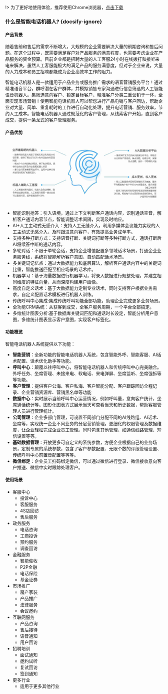 !> 为了更好地使用体验，推荐使用Chrome浏览器，[点击下载](https://www.google.cn/intl/zh-CN/chrome/)

### 什么是智能电话机器人? {docsify-ignore}

#### 产品背景

随着售前和售后的需求不断增大，大规模的企业需要解决大量的前期咨询和售后问题。在这个过程中，既需要满足客户对产品服务的满意程度，也需要考虑企业在产品服务的资金预算。目前企业都是招聘大量的人工客服24小时在线拨打和接听来电来解决，虽然人工客服能极大的满足产品的服务满意度，但对于企业来说，大量的人力成本和员工招聘都能成为企业高效率工作的阻力。   

智能电话机器人是一款适用于产品业务或服务推广需求的语音营销服务平台！通过精准语音平台，群呼潜在客户群体，并模拟销售专家沟通进行信息筛选的人工智能语音机器人。集筛选意向客户、锁定目标客户、精准客户分类三重营销于一体，全面实现市场营销！使用智能电话机器人可以帮您进行产品电销与客户回访，帮助企业对大量、简单、重复耗时的工作进行自动化处理，提升电话营销、服务效率，节约人工成本。智能电话机器人通过规范化的客户管理，从线索客户开始，直到客户成交，提供一条龙式的客户管理服务。    

#### 产品优势

![blockchain](assets/img/technology.jpg "区块链")

- 智能识别抢答：引入语境，通过上下文判断客户通话内容，识别通话空音，解析客户通话内容节点，智能调整话术间隔，实现及时响应。
- AI+人工主动式无感介入：支持人工无缝介入，利用多媒体会议能力实现的人工主动式无感介入，及时跟进意向客户，有效提高业务成单率。
- 支持多种打断方式：支持语音打断、关键词打断等多种打断方式，通话打断后AI将续答中断的通话内容。
- 多轮对话：不限于单轮会话，支持企业增值配置多领域话术场景，打通企业业务服务线，系统将智能解析客户意图，自动匹配话术场景。
- 多关键词记忆点：通过大数据能力和底层算法，解析客户通话内容中的关键词比重，智能推送匹配至相应场景的话术库。
- 机器学习：基于海量数据进行机器学习，将录入数据进行规整处理，并建立相同维度的特征向量，从而深度构建用户画像。
- 高度自定义话术：基于大数据能力定制专业话术，同时支持客户根据业务需求，自定义配置话术模板进行机器人训练。
- 传统呼叫中心集成:集成传统呼叫功能全部功能，助理企业完成更多业务场景。
- 全功能CRM系统：从获客到成交，全客户服务周期，一个平台全部搞定。
- 多维统计图表分析:基于数据库关键词匹配和通话时长设定，智能分析用户意图，多维统计图表显示客户意图，实现客户标签化。

#### 功能概览

智能电话机器人系统提供以下功能：

- **智能营销**：全新功能的智能电话机器人系统，包含智能外呼、智能客服、AI话术配置、话术优化助手等功能。
- **呼叫中心**：颠覆以往呼叫中心，将智能电话机器人和传统呼叫中心完美融合。外呼任务、坐席管理、未接来电、软电话、来电弹屏、坐席监听、坐席强拆等等功能。
- **客户管理**：提供客户公海、客户私海、客户智能分配、客户跟踪回访全程记录、企业营销资源库、营销黑名单等功能
- **数据中心**：实时展示当前呼叫中心运营情况，例如呼叫量，意向客户统计，坐席通话统计等。图形化图表方式展示当天可查看当天和历史数据，帮助客服管理人员进行管理统计。
- **公司管理**：企业多部门管理，可设置不同部门分配不同的AI线路组、AI话术、坐席等，实现统一企业不同业务的分层营销管理。更细化的权限管理及数据维度，让企业轻松完成企业员工管理。同时包含其他管理，如通信线路管理、短信设置等等。
- **基础数据管理**：开放更多可自定义的系统参数，方便企业根据自己的业务场景，定制专属的系统参数，包含了客户参数配置、无限个数的评级管理设置、传统呼叫中心前置音配置等等等。
- **微信绑定**：企业员工扫码绑定微信，可以通过微信进行登录、微信接收意向客户推送、微信中实时跟踪处理客户。

#### 使用场景

- 客服中心
  - 投诉中心
  - 客服服务
  - 4S店回访
  - 售后服务
- 政务服务
  - 电话咨询
  - 工商投诉
  - 预约服务
  - 调查回访
- 金融服务
  - 智能催收   
  - P2P金融
  - 电话保险
  - 基金证券
- 市场推广
  - 房产家装
  - 产品推广
  - 法律服务  
  - 会议邀约
- 互联网服务
  - 产品咨询
  - 售后接待
  - 语音通知
  - 用户回访
- 招聘培训
  - 面试通知
  - 邀约试听
  - 复试回访
  - 签到通知
- 更多行业
  - 适用于更多其他行业
